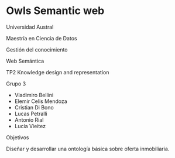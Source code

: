 # Owls Semantic web 

Universidad Austral

Maestría en Ciencia de Datos

Gestión del conocimiento

Web Semántica

TP2 Knowledge design and representation

Grupo 3
* Vladimiro Bellini
* Elemir Celis Mendoza
* Cristian Di Bono
* Lucas Petralli
* Antonio Rial
* Lucía Vieitez

Objetivos

Diseñar y desarrollar una ontología básica sobre oferta inmobiliaria.

